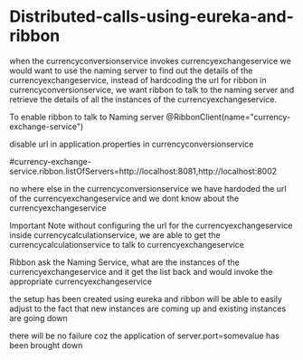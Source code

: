 # Distributed-calls-using-eureka-and-ribbon
when the currencyconversionservice invokes currencyexchangeservice we would want to use the naming server 
to find out the details of the currencyexchangeservice, instead of hardcoding the url for ribbon in 
currencyconversionservice, we want ribbon to talk to the naming server and retrieve the details of all the 
instances of the currencyexchangeservice.

To enable ribbon to talk to Naming server
@RibbonClient(name="currency-exchange-service")

disable url in application.properties in currencyconversionservice

#currency-exchange-service.ribbon.listOfServers=http://localhost:8081,http://localhost:8002

no where else in the currencyconversionservice we have hardoded the url of the currencyexchangeservice and 
we dont know about the currencyexchangeservice

Important Note
without configuring the url for the currencyexchangeservice inside currencycalculationservice, we are able
to get the currencycalculationservice to talk to currencyexchangeservice

Ribbon ask the Naming Service, what are the instances of the currencyexchangeservice and it get the list back and
would invoke the appropriate currencyexchangeservice

the setup has been created using eureka and ribbon will be able to easily adjust to the fact that new instances are
coming up and existing instances are going down 

there will be no failure coz the application of server.port=somevalue has been brought down





